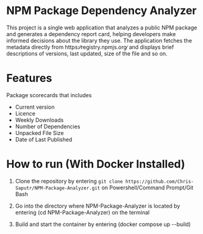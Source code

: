 # NPM Package Dependency Analyzer
This project is a single web application that analyzes a public NPM package and generates a dependency report card, helping developers make informed decisions about the library they use. The application fetches the metadata directly from https:∕∕registry.npmjs.org∕ and displays brief descriptions of versions, last updated, size of the file and so on.

# Features
Package scorecards that includes
- Current version
- Licence
- Weekly Downloads
- Number of Dependencies
- Unpacked File Size
- Date of Last Published

# How to run (With Docker Installed)
1. Clone the repository by entering ```git clone https://github.com/Chris-Saputr/NPM-Package-Analyzer.git``` on Powershell/Command Prompt/Git Bash

2. Go into the directory where NPM-Package-Analyzer is located by entering (cd NPM-Package-Analyzer) on the terminal

3. Build and start the container by entering (docker compose up --build)

